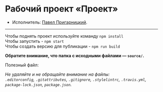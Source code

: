 # Рабочий проект «Проект» 

* Исполнитель: [Павел Пригарницкий](https://t.me/pashaprig).

---
Чтобы поднять проект используйте команду `npm install`<br>
Чтобы запустить - `npm start`<br>
Чтобы создать версию для публикации - `npm run build`<br>


**Обратите внимание, что папка с исходными файлами — `source/`.**

Полезный файл:

_Не удаляйте и не обращайте внимание на файлы:_<br>
_`.editorconfig`, `.gitattributes`, `.gitignore`, `.stylelintrc`, `.travis.yml`, `package-lock.json`, `package.json`._
